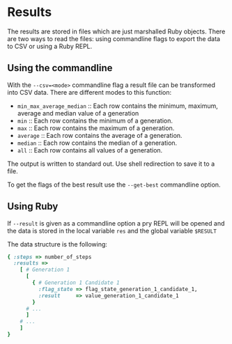 # Results

The results are stored in files which are just marshalled Ruby objects. There are two ways to read the files: using commandline flags to export the data to CSV or using a Ruby REPL.

## Using the commandline

With the `--csv=<mode>` commandline flag a result file can be transformed into CSV data. There are different modes to this function:

- `min_max_average_median` :: Each row contains the minimum, maximum, average and median value of a generation
- `min` :: Each row contains the minimum of a generation.
- `max` :: Each row contains the maximum of a generation.
- `average` :: Each row contains the average of a generation.
- `median` :: Each row contains the median of a generation.
- `all` :: Each row contains all values of a generation.

The output is written to standard out. Use shell redirection to save it to a file.

To get the flags of the best result use the `--get-best` commandline option.

## Using Ruby

If `--result` is given as a commandline option a pry REPL will be opened and the data is stored in the local variable `res` and the global variable `$RESULT`

The data structure is the following:

```ruby
{ :steps => number_of_steps
  :results =>
    [ # Generation 1
      [
        { # Generation 1 Candidate 1
          :flag_state => flag_state_generation_1_candidate_1,
          :result     => value_generation_1_candidate_1
        }
      # ...
      ]
    # ...
    ]
}
```
